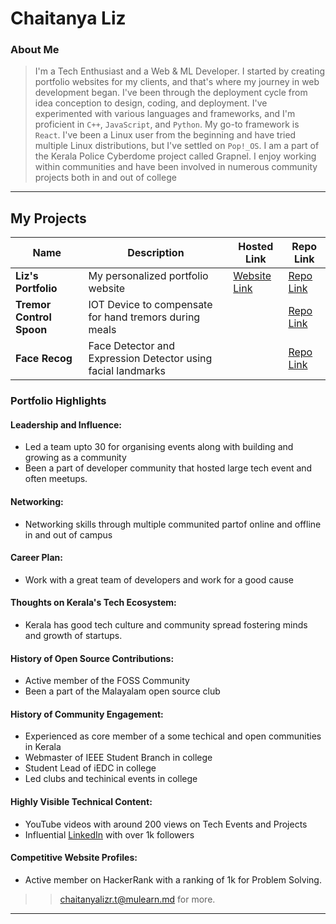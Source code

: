 # Chaitanya Liz 

### About Me

> I'm a Tech Enthusiast and a Web & ML Developer. I started by creating portfolio websites for my clients, and that's where my journey in web development began. I've been through the deployment cycle from idea conception to design, coding, and deployment. I've experimented with various languages and frameworks, and I'm proficient in `C++`, `JavaScript`, and `Python`. My go-to framework is `React`. I've been a Linux user from the beginning and have tried multiple Linux distributions, but I've settled on `Pop!_OS`. I am a part of the Kerala Police Cyberdome project called Grapnel. I enjoy working within communities and have been involved in numerous community projects both in and out of college

---

## My Projects

| Name                | Description                                                               | Hosted Link                              | Repo Link                                                      |
|---------------------|---------------------------------------------------------------------------|------------------------------------------|----------------------------------------------------------------|
| **Liz's Portfolio**        | My personalized portfolio website                                                 | [Website Link](https://lizchaitanya.xyz/) |[Repo Link](https://github.com/CLiz17/lizchaitanya.xyz)   |
| **Tremor Control Spoon**        | IOT Device to compensate for hand tremors during meals    |     | [Repo Link](https://github.com/CLiz17/tremor-stabilising-spoon) |
| **Face Recog**        | Face Detector and Expression Detector using facial landmarks    |     | [Repo Link](https://github.com/CLiz17/facial-expression-detection) |


### Portfolio Highlights

#### Leadership and Influence:

- Led a team upto 30 for organising events along with building and growing as a community
- Been a part of developer community that hosted large tech event and often meetups.

#### Networking:

- Networking skills through multiple communited partof online and offline in and out of campus

#### Career Plan:

- Work with a great team of developers and work for a good cause

#### Thoughts on Kerala's Tech Ecosystem:

- Kerala has good tech culture and community spread fostering minds and growth of startups.

#### History of Open Source Contributions:

- Active member of the FOSS Community
- Been a part of the Malayalam open source club

#### History of Community Engagement:

- Experienced as core member of a some techical and open communities in Kerala 
- Webmaster of IEEE Student Branch in college
- Student Lead of iEDC in college
- Led clubs and techinical events in college

#### Highly Visible Technical Content:

- YouTube videos with around 200 views on Tech Events and Projects
- Influential [LinkedIn](https://www.linkedin.com/in/lizchaitanya/) with over 1k followers
  
#### Competitive Website Profiles:

- Active member on HackerRank with a ranking of 1k for Problem Solving.
  

>> [chaitanyalizr.t@mulearn.md](./profile/chaitanyalizr.t@mulearn.md) for more.

---
